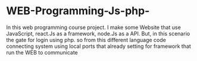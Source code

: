 # WEB-Programming-Js-php-
In this web programming course project. I make some Website that use JavaScript, react.Js as a framework, node.Js as a API. But, in this scenario the gate for login using php. so from this different language code connecting system using local ports that already setting  for  framework that run the WEB to communicate
